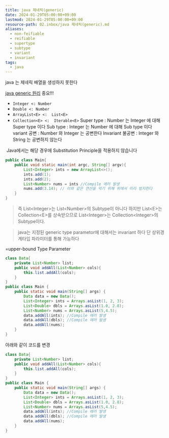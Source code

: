```yaml
---
title: java 제네릭(generic)
date: 2024-01-29T05:00:00+09:00
lastmod: 2024-01-29T05:00:00+09:00
resource-path: 02.inbox/java 제네릭(generic).md
aliases:
  - non-feifiable
  - reifiable
  - supertype
  - subtype
  - variant
  - invariant
tags:
  - java
---
```

java 는 제네릭 배열을 생성하지 못한다

[java generic 원리](https://cla9.tistory.com/44) 중요!!!



- `Integer <: Number`
- `Double <: Number`
- `ArrayList<E> <:  List<E>`
- `Collection<E> <:  Iterable<E>`
Super type : Number 는 Integer  에 대해 Super type 이다
Sub type : Integer 는 Number 에 대해 Sub type 이다
variant 공변 : Number 와 Integer 는 공변한다
Invariant 불공변 : Integer 와 String 는 공변하지 않는다


 Java에서는 해당 경우에 Substitution Principle을 적용하지 않습니다
```java
public class Main{ 
	public void static main(int argc, String[] argv){ 
		List<Integer> ints = new ArrayList<>();
		ints.add(1); 
		ints.add(2);
		List<Number> nums = ints //Compile 에러 발생
		nums.add(3.14); // 이와 같은 연산을 막기 위해 위에서 미리 방지한다
	} 
}
```
>즉 List\<Integer\>는 List\<Number\>의 Subtype이 아니다
>하지만 List\<E\>는 Collection\<E\>를 상속받으므로 List\<Integer\>는 Collection\<Integer\>의 Subtype이다.

>java는 지정된 generic type parametor에 대해서는 invariant 하다
> 단 상위경계타입 파라미터를 통해 가능하다

=upper-bound Type Parameter
```java
class Data{ 
	private List<Number> list;
	public void addAll(List<Number> cols){
		this.list.addAll(cols);
	}
} 
public class Main {
	public static void main(String[] args) {
		Data data = new Data();
		List<Integer> ints = Arrays.asList(1, 2, 3);
		List<Double> dbls = Arrays.asList(1.0, 2.8);
		List<Number> nums = Arrays.asList(5,4.5);
		data.addAll(ints); //Compile 에러 발생
		data.addAll(dbls); //Compile 에러 발생
		data.addAll(nums);
	}
}
```
아래와 같이 코드를 변경
```java
class Data{ 
	private List<Number> list;
	public void addAll(List<Number> cols){
		this.list.addAll(cols);
	}
} 
public class Main {
	public static void main(String[] args) {
		Data data = new Data();
		List<Integer> ints = Arrays.asList(1, 2, 3);
		List<Double> dbls = Arrays.asList(1.0, 2.8);
		List<Number> nums = Arrays.asList(5,4.5);
		data.addAll(ints); //Compile 에러 발생
		data.addAll(dbls); //Compile 에러 발생
		data.addAll(nums);
	}
}
```

